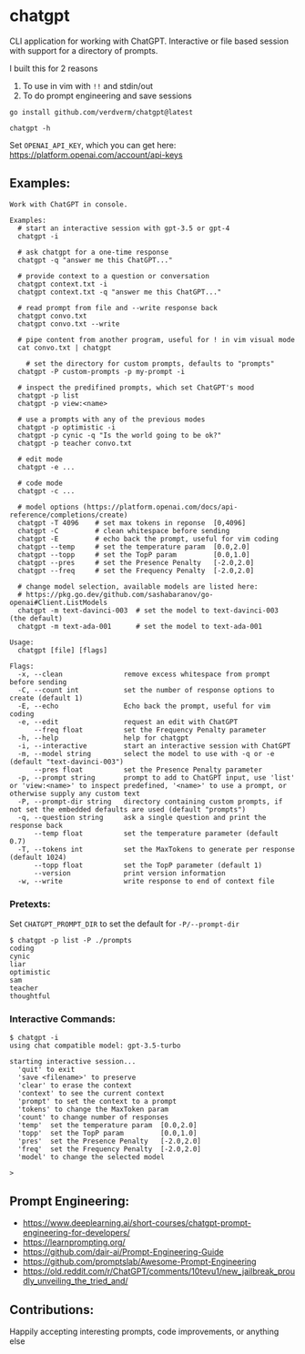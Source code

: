 # chatgpt

CLI application for working with ChatGPT.
Interactive or file based session with
support for a directory of prompts.

I built this for 2 reasons

1. To use in vim with `!!` and stdin/out
2. To do prompt engineering and save sessions

```
go install github.com/verdverm/chatgpt@latest

chatgpt -h
```

Set `OPENAI_API_KEY`, which you can get here: https://platform.openai.com/account/api-keys

## Examples:

```
Work with ChatGPT in console.

Examples:
  # start an interactive session with gpt-3.5 or gpt-4
  chatgpt -i

  # ask chatgpt for a one-time response
  chatgpt -q "answer me this ChatGPT..."

  # provide context to a question or conversation
  chatgpt context.txt -i
  chatgpt context.txt -q "answer me this ChatGPT..."

  # read prompt from file and --write response back
  chatgpt convo.txt
  chatgpt convo.txt --write

  # pipe content from another program, useful for ! in vim visual mode
  cat convo.txt | chatgpt

	# set the directory for custom prompts, defaults to "prompts"
  chatgpt -P custom-prompts -p my-prompt -i

  # inspect the predifined prompts, which set ChatGPT's mood
  chatgpt -p list
  chatgpt -p view:<name>

  # use a prompts with any of the previous modes
  chatgpt -p optimistic -i
  chatgpt -p cynic -q "Is the world going to be ok?"
  chatgpt -p teacher convo.txt

  # edit mode
  chatgpt -e ...

  # code mode
  chatgpt -c ...

  # model options (https://platform.openai.com/docs/api-reference/completions/create)
  chatgpt -T 4096    # set max tokens in reponse  [0,4096]
  chatgpt -C         # clean whitespace before sending
  chatgpt -E         # echo back the prompt, useful for vim coding
  chatgpt --temp     # set the temperature param  [0.0,2.0]
  chatgpt --topp     # set the TopP param         [0.0,1.0]
  chatgpt --pres     # set the Presence Penalty   [-2.0,2.0]
  chatgpt --freq     # set the Frequency Penalty  [-2.0,2.0]

  # change model selection, available models are listed here:
  # https://pkg.go.dev/github.com/sashabaranov/go-openai#Client.ListModels
  chatgpt -m text-davinci-003  # set the model to text-davinci-003 (the default)
  chatgpt -m text-ada-001      # set the model to text-ada-001

Usage:
  chatgpt [file] [flags]

Flags:
  -x, --clean               remove excess whitespace from prompt before sending
  -C, --count int           set the number of response options to create (default 1)
  -E, --echo                Echo back the prompt, useful for vim coding
  -e, --edit                request an edit with ChatGPT
      --freq float          set the Frequency Penalty parameter
  -h, --help                help for chatgpt
  -i, --interactive         start an interactive session with ChatGPT
  -m, --model string        select the model to use with -q or -e (default "text-davinci-003")
      --pres float          set the Presence Penalty parameter
  -p, --prompt string       prompt to add to ChatGPT input, use 'list' or 'view:<name>' to inspect predefined, '<name>' to use a prompt, or otherwise supply any custom text
  -P, --prompt-dir string   directory containing custom prompts, if not set the embedded defaults are used (default "prompts")
  -q, --question string     ask a single question and print the response back
      --temp float          set the temperature parameter (default 0.7)
  -T, --tokens int          set the MaxTokens to generate per response (default 1024)
      --topp float          set the TopP parameter (default 1)
      --version             print version information
  -w, --write               write response to end of context file
```

### Pretexts:

Set `CHATGPT_PROMPT_DIR` to set the default for `-P/--prompt-dir`

```
$ chatgpt -p list -P ./prompts
coding
cynic
liar
optimistic
sam
teacher
thoughtful
```

### Interactive Commands:

```
$ chatgpt -i
using chat compatible model: gpt-3.5-turbo 

starting interactive session...
  'quit' to exit
  'save <filename>' to preserve
  'clear' to erase the context
  'context' to see the current context
  'prompt' to set the context to a prompt
  'tokens' to change the MaxToken param
  'count' to change number of responses
  'temp'  set the temperature param  [0.0,2.0]
  'topp'  set the TopP param         [0.0,1.0]
  'pres'  set the Presence Penalty   [-2.0,2.0]
  'freq'  set the Frequency Penalty  [-2.0,2.0]
  'model' to change the selected model

>
```

## Prompt Engineering:

- https://www.deeplearning.ai/short-courses/chatgpt-prompt-engineering-for-developers/
- https://learnprompting.org/
- https://github.com/dair-ai/Prompt-Engineering-Guide
- https://github.com/promptslab/Awesome-Prompt-Engineering
- https://old.reddit.com/r/ChatGPT/comments/10tevu1/new_jailbreak_proudly_unveiling_the_tried_and/

## Contributions:

Happily accepting interesting prompts, code improvements, or anything else

